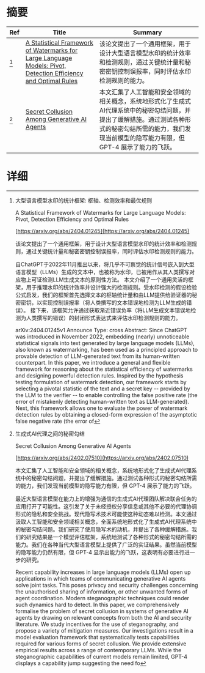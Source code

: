 # 摘要

| Ref | Title | Summary |
| --- | --- | --- |
| [^1] | [A Statistical Framework of Watermarks for Large Language Models: Pivot, Detection Efficiency and Optimal Rules](https://arxiv.org/abs/2404.01245) | 该论文提出了一个通用框架，用于设计大型语言模型水印的统计效率和检测规则，通过关键统计量和秘密密钥控制误报率，同时评估水印检测规则的能力。 |
| [^2] | [Secret Collusion Among Generative AI Agents](https://arxiv.org/abs/2402.07510) | 本文汇集了人工智能和安全领域的相关概念，系统地形式化了生成式AI代理系统中的秘密勾结问题，并提出了缓解措施。通过测试各种形式的秘密勾结所需的能力，我们发现当前模型的隐写能力有限，但 GPT-4 展示了能力的飞跃。 |

# 详细

[^1]: 大型语言模型水印的统计框架: 枢轴、检测效率和最优规则

    A Statistical Framework of Watermarks for Large Language Models: Pivot, Detection Efficiency and Optimal Rules

    [https://arxiv.org/abs/2404.01245](https://arxiv.org/abs/2404.01245)

    该论文提出了一个通用框架，用于设计大型语言模型水印的统计效率和检测规则，通过关键统计量和秘密密钥控制误报率，同时评估水印检测规则的能力。

    

    自ChatGPT于2022年11月推出以来，将几乎不可察觉的统计信号嵌入到大型语言模型（LLMs）生成的文本中，也被称为水印，已被用作从其人类撰写对应物上可证检测LLM生成文本的原则性方法。 本文介绍了一个通用灵活的框架，用于推理水印的统计效率并设计强大的检测规则。受水印检测的假设检验公式启发，我们的框架首先选择文本的枢轴统计量和由LLM提供给验证器的秘密密钥，以实现控制误报率（将人类撰写的文本错误地检测为LLM生成的错误）。 接下来，该框架允许通过获取渐近错误负率（将LLM生成文本错误地检测为人类撰写的错误）的封闭形式表达式来评估水印检测规则的能力。

    arXiv:2404.01245v1 Announce Type: cross  Abstract: Since ChatGPT was introduced in November 2022, embedding (nearly) unnoticeable statistical signals into text generated by large language models (LLMs), also known as watermarking, has been used as a principled approach to provable detection of LLM-generated text from its human-written counterpart. In this paper, we introduce a general and flexible framework for reasoning about the statistical efficiency of watermarks and designing powerful detection rules. Inspired by the hypothesis testing formulation of watermark detection, our framework starts by selecting a pivotal statistic of the text and a secret key -- provided by the LLM to the verifier -- to enable controlling the false positive rate (the error of mistakenly detecting human-written text as LLM-generated). Next, this framework allows one to evaluate the power of watermark detection rules by obtaining a closed-form expression of the asymptotic false negative rate (the error of 
    
[^2]: 生成式AI代理之间的秘密勾结

    Secret Collusion Among Generative AI Agents

    [https://arxiv.org/abs/2402.07510](https://arxiv.org/abs/2402.07510)

    本文汇集了人工智能和安全领域的相关概念，系统地形式化了生成式AI代理系统中的秘密勾结问题，并提出了缓解措施。通过测试各种形式的秘密勾结所需的能力，我们发现当前模型的隐写能力有限，但 GPT-4 展示了能力的飞跃。

    

    最近大型语言模型在能力上的增强为通信的生成式AI代理团队解决联合任务的应用打开了可能性。这引发了关于未经授权分享信息或其他不必要的代理协调形式的隐私和安全挑战。现代隐写术技术可能使这种动态难以检测。本文通过汲取人工智能和安全领域相关概念，全面系统地形式化了生成式AI代理系统中的秘密勾结问题。我们研究了使用隐写术的动机，并提出了各种缓解措施。我们的研究结果是一个模型评估框架，系统地测试了各种形式的秘密勾结所需的能力。我们在各种当代大型语言模型上提供了广泛的实证结果。虽然当前模型的隐写能力仍然有限，但 GPT-4 显示出能力的飞跃，这表明有必要进行进一步的研究。

    Recent capability increases in large language models (LLMs) open up applications in which teams of communicating generative AI agents solve joint tasks. This poses privacy and security challenges concerning the unauthorised sharing of information, or other unwanted forms of agent coordination. Modern steganographic techniques could render such dynamics hard to detect. In this paper, we comprehensively formalise the problem of secret collusion in systems of generative AI agents by drawing on relevant concepts from both the AI and security literature. We study incentives for the use of steganography, and propose a variety of mitigation measures. Our investigations result in a model evaluation framework that systematically tests capabilities required for various forms of secret collusion. We provide extensive empirical results across a range of contemporary LLMs. While the steganographic capabilities of current models remain limited, GPT-4 displays a capability jump suggesting the need fo
    

